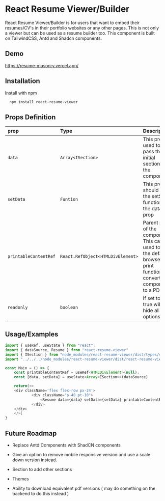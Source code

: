 
# React Resume Viewer/Builder

React Resume Viewer/Builder is for users that want to embed their resumes/CV's in their portfolio websites or any other pages. This is not only a viewer but can be used as a resume builder too.
This component is built on TailwindCSS, Antd and Shadcn components.  

## Demo

https://resume-masonry.vercel.app/


## Installation

Install with npm

```bash
  npm install react-resume-viewer
```
    
## Props Definition

| prop | Type     | Description                | optional? |
| :-------- | :------- | :------------------------- | :------- |
| `data` | `Array<ISection>` | This prop is used to pass the initial sections to the component | No |
| `setData` | `Funtion` | This prop should be the setState function of the data prop | No |
| `printableContentRef` | `React.RefObject<HTMLDivElement>` | Parent prop of the component. This can be used to use the default browser print function to convert the component to a PDF. | Yes |
| `readonly` | `boolean` | If set to true will hide all edit options | Yes |


## Usage/Examples

```javascript
import { useRef, useState } from "react";
import { dataSource, Resume } from "react-resume-viewer"
import { ISection } from "node_modules/react-resume-viewer/dist/types/components/common/constants/section-consts";
import "../../../node_modules/react-resume-viewer/dist/react-resume-viewer.css" // You may not include this

const Main = () => {
    const printableContentRef = useRef<HTMLDivElement>(null);
    const [data, setData] = useState<Array<ISection>>(dataSource)

    return(<>
    <div className='flex flex-row px-24'>
            <div className="p-40 pt-10">
                <Resume data={data} setData={setData} printableContentRef={printableContentRef} />
            </div>
    </div>
    </>)
}
```


## Future Roadmap

- Replace Antd Components with ShadCN components

- Give an option to remove mobile responsive version and use a scale down version instead.

- Section to add other sections 

- Themes

- Ability to download equivalent pdf versions ( may do something on the backend to do this instead )

